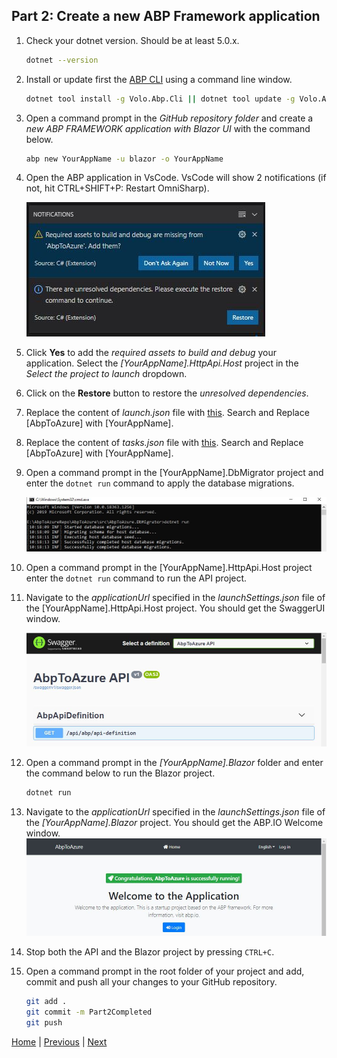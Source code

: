 ## Part 2: Create a new ABP Framework application

1. Check your dotnet version. Should be at least 5.0.x.

   ````bash
   dotnet --version
   ````

2. Install or update first the [ABP CLI](https://docs.abp.io/en/abp/latest/CLI) using a command line window.

   ```bash
   dotnet tool install -g Volo.Abp.Cli || dotnet tool update -g Volo.Abp.Cli
   ```

3. Open a command prompt in the *GitHub repository folder* and create a *new ABP FRAMEWORK application with Blazor UI* with the command below.

   ```bash
   abp new YourAppName -u blazor -o YourAppName
   ```

4. Open the ABP application in VsCode. VsCode will show 2 notifications (if not, hit CTRL+SHIFT+P: Restart OmniSharp).

   ![Unresolved dependencies and Required assets](Tutorial/../Images/UnResolvedDependenciesAndRequiredAssets.jpg)

5. Click **Yes** to add the *required assets to build and debug* your application. Select the *[YourAppName].HttpApi.Host* project in the *Select the project to launch* dropdown.

6. Click on the **Restore** button to restore the *unresolved dependencies*.

7. Replace the content of *launch.json* file with [this](https://github.com/bartvanhoey/AbpToAzureRepo/blob/gh-pages/AbpToAzure/.vscode/launch.json). Search and Replace [AbpToAzure] with [YourAppName].

8. Replace the content of *tasks.json* file with [this](https://github.com/bartvanhoey/AbpToAzureRepo/blob/gh-pages/AbpToAzure/.vscode/tasks.json). Search and Replace [AbpToAzure] with [YourAppName].

9. Open a command prompt in the [YourAppName].DbMigrator project and enter the `dotnet run` command to apply the database migrations.

    ![Run DbMigrator project](Tutorial/../Images/DotNetRunDbMigratorProject.jpg)

10. Open a command prompt in the [YourAppName].HttpApi.Host project enter the `dotnet run` command to run the API project.

11. Navigate to the *applicationUrl* specified in the *launchSettings.json* file of the [YourAppName].HttpApi.Host project. You should get the SwaggerUI window.

    ![SwaggerUI window](Tutorial/../Images/SwaggerUI.jpg)

12. Open a command prompt in the *[YourAppName].Blazor* folder and enter the command below to run the Blazor project.
  
    ```bash
    dotnet run
    ```

13. Navigate to the *applicationUrl* specified in the *launchSettings.json* file of the *[YourAppName].Blazor* project. You should get the ABP.IO Welcome window.
    ![Abp Welcome window](Tutorial/../Images/AbpIoWelcomeWindow.jpg)

14. Stop both the API and the Blazor project by pressing `CTRL+C`.

15. Open a command prompt in the root folder of your project and add, commit and push all your changes to your GitHub repository.

    ```bash
    git add .
    git commit -m Part2Completed
    git push
    ```

[Home](./../../README.md) | [Previous](Tutorial/../../Part1/Part1.md) | [Next](Tutorial/../../Part3/Part3.md)